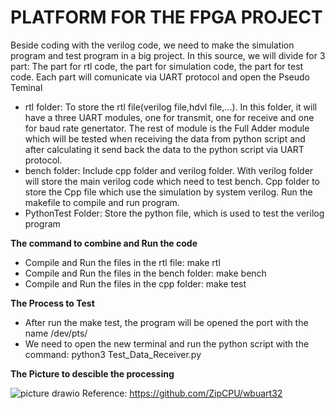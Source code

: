 # PLATFORM FOR THE FPGA PROJECT
Beside coding with the verilog code, we need to make the simulation program and test program in a big project.
In this source, we will divide for 3 part: The part for rtl code, the part for simulation code, the part for test code.
Each part will comunicate via UART protocol and open the Pseudo Teminal

- rtl folder: To store the rtl file(verilog file,hdvl file,...). In this folder, it will have a three UART modules, one for transmit, one for receive and one for baud rate genertator. The rest of module is the Full Adder module which will be tested when receiving the data from python script and after calculating it send back the data to the python script via UART protocol.
- bench folder: Include cpp folder and verilog folder. With verilog folder will store the main verilog code which need to test bench. Cpp folder to store the Cpp file which use the simulation by system verilog. Run the makefile to compile and run program.
- PythonTest Folder: Store the python file, which is used to test the verilog program

**The command to combine and Run the code**
- Compile and Run the files in the rtl file: make rtl
- Compile and Run the files in the bench folder: make bench
- Compile and Run the files in the cpp folder: make test

**The Process to Test**
- After run the make test, the program will be opened the port with the name /dev/pts/
- We need to open the new terminal and run the python script with the command: python3 Test_Data_Receiver.py

**The Picture to descible the processing**

![picture drawio](https://github.com/JamesChiDuong/IIS/assets/105403916/484b09ca-0ab1-4387-b038-e182fe2d863d)
Reference: https://github.com/ZipCPU/wbuart32
